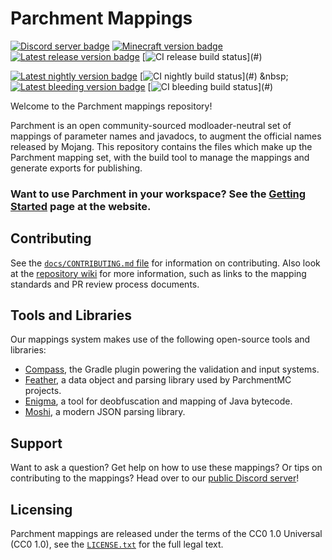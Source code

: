 Parchment Mappings
==================
[![Discord server badge](https://img.shields.io/discord/851855518398152725?color=5865F2&label=discord&logo=discord&logoColor=white)](https://discord.parchmentmc.org/)
[![Minecraft version badge](https://img.shields.io/badge/mc%20version-1.20.3-3b8526)](#)
&nbsp;
[![Latest release version badge](https://img.shields.io/maven-metadata/v?color=forestgreen&label=release&metadataUrl=https%3A%2F%2Fldtteam.jfrog.io%2Fartifactory%2Fparchmentmc-internal%2Forg%2Fparchmentmc%2Fdata%2Fparchment-1.20.3%2Fmaven-metadata.xml)](#)
[![CI release build status](https://buildsystem.ldtteam.com/app/rest/builds/buildType:(id:ParchmentMC_Mappings_Release),branch:1.20.x/statusIcon)](#)

[![Latest nightly version badge](https://img.shields.io/maven-metadata/v?color=orange&label=nightly&metadataUrl=https%3A%2F%2Fldtteam.jfrog.io%2Fartifactory%2Fparchmentmc-snapshots%2Forg%2Fparchmentmc%2Fdata%2Fparchment-1.20.3%2Fmaven-metadata.xml)](#)
[![CI nightly build status](https://buildsystem.ldtteam.com/app/rest/builds/buildType:(id:ParchmentMC_Mappings_Nightly),branch:1.20.x/statusIcon)](#)
&nbsp;
[![Latest bleeding version badge](https://img.shields.io/maven-metadata/v?color=red&label=bleeding&metadataUrl=https%3A%2F%2Fldtteam.jfrog.io%2Fartifactory%2Fparchmentmc-bleeding%2Forg%2Fparchmentmc%2Fdata%2Fparchment-1.20.3%2Fmaven-metadata.xml)](#)
[![CI bleeding build status](https://buildsystem.ldtteam.com/app/rest/builds/buildType:(id:ParchmentMC_Mappings_Bleeding),branch:1.20.x/statusIcon)](#)

Welcome to the Parchment mappings repository!

Parchment is an open community-sourced modloader-neutral set of mappings of parameter names and javadocs, to augment
the official names released by Mojang. This repository contains the files which make up the Parchment mapping set, with
the build tool to manage the mappings and generate exports for publishing.

### Want to use Parchment in your workspace? See the [Getting Started](https://parchmentmc.org/docs/getting-started) page at the website.

## Contributing
See the [`docs/CONTRIBUTING.md` file](docs/CONTRIBUTING.md) for information on contributing. Also look at the 
[repository wiki](https://github.com/ParchmentMC/Parchment/wiki) for more information, such as links to the mapping 
standards and PR review process documents.

## Tools and Libraries
Our mappings system makes use of the following open-source tools and libraries:
- [Compass](https://github.com/ParchmentMC/Compass), the Gradle plugin powering the validation and input systems.
- [Feather](https://github.com/ParchmentMC/Feather), a data object and parsing library used by ParchmentMC projects.
- [Enigma](https://github.com/FabricMC/enigma), a tool for deobfuscation and mapping of Java bytecode.
- [Moshi](https://github.com/square/moshi), a modern JSON parsing library.

## Support
Want to ask a question? Get help on how to use these mappings? Or tips on contributing to the mappings? Head over to
our [public Discord server](https://discord.parchmentmc.org/)!

## Licensing
Parchment mappings are released under the terms of the CC0 1.0 Universal (CC0 1.0), see the [`LICENSE.txt`](LICENSE.txt) 
for the full legal text.
